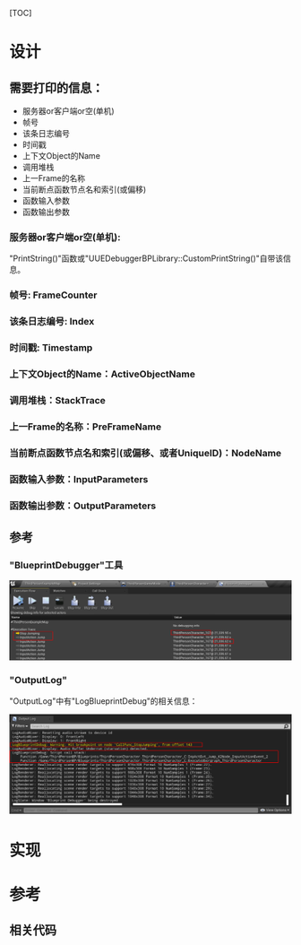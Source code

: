 [TOC]

# 设计

## 需要打印的信息：

- 服务器or客户端or空(单机)
- 帧号
- 该条日志编号
- 时间戳
- 上下文Object的Name
- 调用堆栈
- 上一Frame的名称
- 当前断点函数节点名和索引(或偏移)
- 函数输入参数
- 函数输出参数



### 服务器or客户端or空(单机):

​	"PrintString()"函数或"UUEDebuggerBPLibrary::CustomPrintString()"自带该信息。



### 帧号: FrameCounter



### 该条日志编号: Index



### 时间戳: Timestamp



### 上下文Object的Name：ActiveObjectName



### 调用堆栈：StackTrace



### 上一Frame的名称：PreFrameName



### 当前断点函数节点名和索引(或偏移、或者UniqueID)：NodeName



### 函数输入参数：InputParameters



### 函数输出参数：OutputParameters



## 参考

### "BlueprintDebugger"工具

![image-20210718002510519](UEDebugger.md.res/04_Results/00_Media/01_Images/image-20210718002510519.png)

### "OutputLog"

"OutputLog"中有"LogBlueprintDebug"的相关信息：

![image-20210718003631610](UEDebugger.md.res/04_Results/00_Media/01_Images/image-20210718003631610.png)



# 实现



# 参考

## 相关代码


